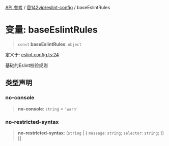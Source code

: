 [API 参考](../../../index.md) / [@142vip/eslint-config](../index.md) / baseEslintRules

# 变量: baseEslintRules

> `const` **baseEslintRules**: `object`

定义于: [eslint.config.ts:24](https://github.com/142vip/core-x/blob/d4a5b2e7c860b49a40d6ff85745b241507ccf1fd/packages/eslint-config/src/eslint.config.ts#L24)

基础的Eslint校验规则

## 类型声明

### no-console

> **no-console**: `string` = `'warn'`

### no-restricted-syntax

> **no-restricted-syntax**: (`string` \| \{ `message`: `string`; `selector`: `string`; \})[]
